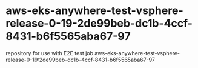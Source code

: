 # aws-eks-anywhere-test-vsphere-release-0-19-2de99beb-dc1b-4ccf-8431-b6f5565aba67-97
repository for use with E2E test job aws-eks-anywhere-test-vsphere-release-0-19:2de99beb-dc1b-4ccf-8431-b6f5565aba67-97
